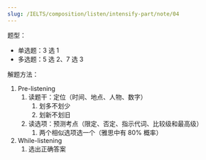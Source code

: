 ```yaml
---
slug: /IELTS/composition/listen/intensify-part/note/04
---
```


题型：

- 单选题：3 选 1
- 多选题：5 选 2、7 选 3

解题方法：

1. Pre-listening
   1. 读题干：定位（时间、地点、人物、数字）
      1. 划多不划少
      2. 划新不划旧
   2. 读选项：预测考点（限定、否定、指示代词、比较级和最高级）
      1. 两个相似选项选一个（雅思中有 80% 概率）
2. While-listening
   1. 选出正确答案